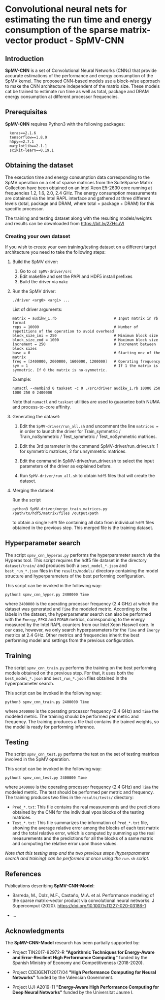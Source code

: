 # Convolutional neural nets for estimating the run time and energy consumption of the sparse matrix-vector product - SpMV-CNN

## Introduction

**SpMV-CNN** is a set of Convolutional Neural Networks (CNNs) that provide 
accurate estimations of the performance and energy consumption of the SpMV 
kernel. The proposed CNN-based models use a block-wise approach to make the 
CNN architecture independent of the matrix size. These models cat be trained 
to estimate run time as well as total, package and DRAM energy consumption at 
different processor frequencies. 

## Prerequisites

**SpMV-CNN** requires Python3 with the following packages:
```
  keras==2.1.6
  tensorflow==1.8.0
  h5py==2.7.1
  matplotlib==2.1.1
  scikit-learn==0.19.1
```

## Obtaining the dataset

The execution time and energy consumption data corresponding to the SpMV operation
on a set of sparse matrices from the SuiteSparse Matrix Collection have been obtained on 
an Intel Xeon E5-2630 core running at frequencies 1.2, 1.6, 2.0, 2.4 GHz. The energy 
consumption measurements are obtained via the Intel RAPL interface and gathered at 
three different levels (total, package and DRAM, where total = package + DRAM) 
for this specific processor.

The training and testing dataset along with the resulting models/weights and results 
can be downloaded from https://bit.ly/2ZHsuVI

### Creating your own dataset

If you wish to create your own training/testing dataset on a different target architecture
you need to take the following steps:

1. Build the SpMV driver:

    1. Go to `cd SpMV-driver/src`
    1. Edit makefile and set the PAPI and HDF5 install prefixes
    3. Build the driver via `make`

2. Run the SpMV driver:

    `./driver <arg0> <arg1> ...`

    List of driver arguments:
    ```
    matrix = audikw_1.rb                          # Input matrix in rb format
    reps = 10000                                  # Number of repetitions of the operation to avoid overhead
    block_size_ini = 250                          # Minimum block size
    block_size_end = 1000                         # Maximum block size
    increment = 250                               # Increment between block sizes
    base = 0                                      # Starting nnz of the matrix
    freq = [2400000, 2000000, 1600000, 1200000]   # Operating frequency
    sym = 1                                       # If 1 the matrix is symmetric. If 0 the matrix is no-symmetric.
    ```

    Example:

    `numactl --membind 0 taskset -c 0 ./src/driver audikw_1.rb 10000 250 1000 250 0 2400000`

    Note that `numactl` and `taskset` utilities are used to guarantee both NUMA and process-to-core affinity.

3. Generating the dataset:

    1. Edit the `SpMV-driver/run_all.sh` and uncomment the line `matrices =` in order to launch the driver for 
       Train_symmetric / Train_noSymmetric / Test_symmetric / Test_noSymmetric matrices.

    2. Edit the 3rd parameter in the command SpMV-driver/run_driver.sh: 1 for symmetric matrices, 2 for unsymmetric matrices.

    3. Edit the command in SpMV-driver/run_driver.sh to select the input parameters of the driver as explained before.

    4. Run `SpMV-driver/run_all.sh` to obtain `hdf5` files that will create the dataset.
 
4. Merging the dataset:

    Run the script

    `python3 SpMV-driver/merge_train_matrices.py /path/to/hdf5/matrix/files /output/path` 

    to obtain a single `hdf5` file containing all data from individual `hdf5` files obtained in the previous step.
    This merged file is the training dataset.
   
## Hyperparameter search

The script `spmv_cnn_hyperas.py` performs the hyperparameter search via the Hyperas tool.
This script requires the hdf5 file dataset in the directory `dataset/train/` and produces
both a `best_model_*.json` and `best_run_*.json` files in the `results/models/` directory
containing the model structure and hyperparameters of the best performing configuration.

This script can be invoked in the following way:

`python3 spmv_cnn_hyper.py 2400000 Time`

where `2400000` is the operating processor frequency (2.4 GHz) at which the dataset was generated and `Time` the modeled metric.
According to the labels in the dataset, the hyperparameter search can also be 
performed with the `Energy`, `EPKG` and `EDRAM` metrics, corresponding to the energy
measured by the Intel RAPL counters from our Intel Xeon Haswell core. In our case, however,
we only search hyperparameters for the `Time` and `Energy` metrics at 2.4 GHz. Other metrics
and frequencies inherit the best performing model and settings from the previous
configuration.

## Training

The script `spmv_cnn_train.py` performs the training on the best performing models obtained
on the previous step. For that, it uses both the `best_model_*.json` and `best_run_*.json` files
obtained in the hyperparameter search. 

This script can be invoked in the following way:

`python3 spmv_cnn_train.py 2400000 Time`

where `2400000` is the operating processor frequency (2.4 GHz) and `Time` the modeled metric.
The training should be performed per metric and frequency. The training produces a file that
contains the trained weights, so the model is ready for performing inference.

## Testing

The script `spmv_cnn_test.py` performs the test on the set of testing matrices involved in
the SpMV operation.

This script can be invoked in the following way:

`python3 spmv_cnn_test.py 2400000 Time`

where `2400000` is the operating processor frequency (2.4 GHz) and `Time` the modeled metric.
The test should be performed per metric and frequency. The training produces two files in the 
`results/tests/` directory:

* `Pred_*.txt`: This file contains the real measurements and the predictions obtained by 
the CNN for the individual vpos blocks of the testing matrices.
* `Test_*.txt`: This file summarizes the information of `Pred_*.txt` file, showing the average
relative error among the blocks of each test matrix and the total relative error, which is computed
by summing up the real measurements and the predictions for all the blocks of a same matrix and
computing the relative error upon those values.

*Note that this testing step and the two previous steps (hyperparameter search and training) can be performed at once using the `run.sh` script.*

## References

Publications describing **SpMV-CNN-Model**:

* Barreda, M., Dolz, M.F., Castaño, M.A. et al. Performance modeling of the sparse matrix–vector product 
 via convolutional neural networks. J Supercomput (2020). https://doi.org/10.1007/s11227-020-03186-1

* ...

## Acknowledgments

The **SpMV-CNN-Model** research has been partially supported by:

* Project TIN2017-82972-R **"Agorithmic Techniques for Energy-Aware and Error-Resilient High Performance Computing"** funded by the Spanish Ministry of Economy and Competitiveness (2018-2020).

* Project CDEIGENT/2017/04 **"High Performance Computing for Neural Networks"** funded by the Valencian Government.

* Project UJI-A2019-11 **"Energy-Aware High Performance Computing for Deep Neural Networks"** funded by the Universitat Jaume I.

